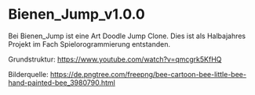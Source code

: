 # Bienen_Jump_v1.0.0

Bei Bienen_Jump ist eine Art Doodle Jump Clone.
Dies ist als Halbajahres Projekt im Fach Spielorogrammierung entstanden.

Grundstruktur:
https://www.youtube.com/watch?v=qmcgrk5KfHQ

Bilderquelle:
https://de.pngtree.com/freepng/bee-cartoon-bee-little-bee-hand-painted-bee_3980790.html
